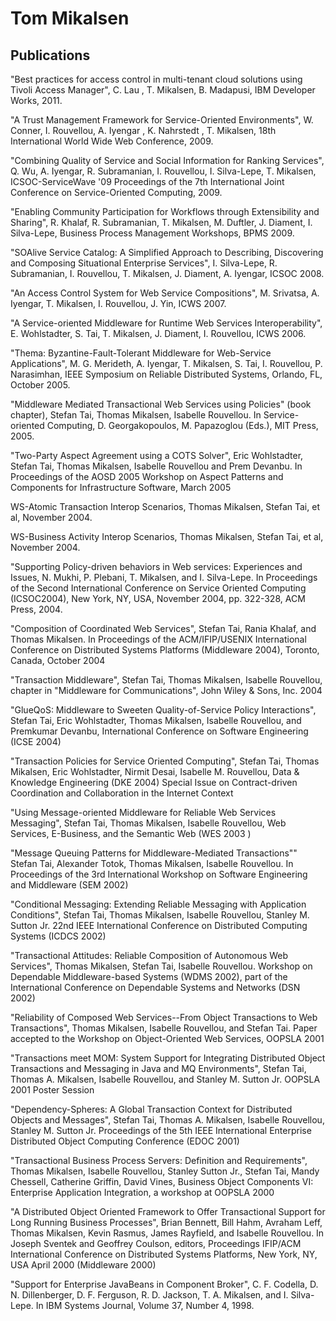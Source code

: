 <!--
Copyright (c) 2024 Thomas Mikalsen. Subject to the MIT License 
-->
Tom Mikalsen
============

Publications
------------
"Best practices for access control in multi-tenant cloud solutions using Tivoli Access Manager", C. Lau , T. Mikalsen, B. Madapusi, IBM Developer Works, 2011.

"A Trust Management Framework for Service-Oriented Environments", W. Conner, I. Rouvellou, A. Iyengar , K. Nahrstedt , T. Mikalsen, 18th International World Wide Web Conference, 2009.

"Combining Quality of Service and Social Information for Ranking Services", Q. Wu, A. Iyengar, R. Subramanian, I. Rouvellou, I. Silva-Lepe, T. Mikalsen, ICSOC-ServiceWave '09 Proceedings of the 7th International Joint Conference on Service-Oriented Computing, 2009.

"Enabling Community Participation for Workflows through Extensibility and Sharing", R. Khalaf, R. Subramanian, T. Mikalsen, M. Duftler, J. Diament, I. Silva-Lepe, Business Process Management Workshops, BPMS 2009.

"SOAlive Service Catalog: A Simplified Approach to Describing, Discovering and Composing Situational Enterprise Services", I. Silva-Lepe, R. Subramanian, I. Rouvellou, T. Mikalsen, J. Diament, A. Iyengar, ICSOC 2008.

"An Access Control System for Web Service Compositions", M. Srivatsa, A. Iyengar, T. Mikalsen, I. Rouvellou, J. Yin, ICWS 2007.

"A Service-oriented Middleware for Runtime Web Services Interoperability", E. Wohlstadter, S. Tai, T. Mikalsen, J. Diament, I. Rouvellou, ICWS 2006.

"Thema: Byzantine-Fault-Tolerant Middleware for Web-Service Applications", M. G. Merideth, A. Iyengar, T. Mikalsen, S. Tai, I. Rouvellou, P. Narasimhan, IEEE Symposium on Reliable Distributed Systems, Orlando, FL, October 2005.

"Middleware Mediated Transactional Web Services using Policies" (book chapter), Stefan Tai, Thomas Mikalsen, Isabelle Rouvellou. In Service-oriented Computing, D. Georgakopoulos, M. Papazoglou (Eds.), MIT Press, 2005.

"Two-Party Aspect Agreement using a COTS Solver", Eric Wohlstadter, Stefan Tai, Thomas Mikalsen, Isabelle Rouvellou and Prem Devanbu. In Proceedings of the AOSD 2005 Workshop on Aspect Patterns and Components for Infrastructure Software, March 2005

WS-Atomic Transaction Interop Scenarios, Thomas Mikalsen, Stefan Tai, et al, November 2004. 

WS-Business Activity Interop Scenarios, Thomas Mikalsen, Stefan Tai, et al, November 2004.

"Supporting Policy-driven behaviors in Web services: Experiences and Issues, N. Mukhi, P. Plebani, T. Mikalsen, and I. Silva-Lepe. In Proceedings of the Second International Conference on Service Oriented Computing (ICSOC2004), New York, NY, USA, November 2004, pp. 322-328, ACM Press, 2004.

"Composition of Coordinated Web Services", Stefan Tai, Rania Khalaf, and Thomas Mikalsen. In Proceedings of the ACM/IFIP/USENIX International Conference on Distributed Systems Platforms (Middleware 2004), Toronto, Canada, October 2004

"Transaction Middleware", Stefan Tai, Thomas Mikalsen, Isabelle Rouvellou, chapter in "Middleware for Communications", John Wiley & Sons, Inc. 2004 

"GlueQoS: Middleware to Sweeten Quality-of-Service Policy Interactions", Stefan Tai, Eric Wohlstadter, Thomas Mikalsen, Isabelle Rouvellou, and Premkumar Devanbu,  International Conference on Software Engineering (ICSE 2004) 

"Transaction Policies for Service Oriented Computing", Stefan Tai, Thomas Mikalsen, Eric Wohlstadter, Nirmit Desai, Isabelle M. Rouvellou, Data & Knowledge Engineering (DKE 2004) Special Issue on Contract-driven Coordination and Collaboration in the Internet Context

"Using Message-oriented Middleware for Reliable Web Services Messaging", Stefan Tai, Thomas Mikalsen, Isabelle Rouvellou, Web Services, E-Business, and the Semantic Web (WES 2003 )

"Message Queuing Patterns for Middleware-Mediated Transactions"" Stefan Tai, Alexander Totok, Thomas Mikalsen, Isabelle Rouvellou. In Proceedings of the 3rd International Workshop on Software Engineering and Middleware (SEM 2002)

"Conditional Messaging: Extending Reliable Messaging with Application Conditions", Stefan Tai, Thomas Mikalsen, Isabelle Rouvellou, Stanley M. Sutton Jr. 22nd IEEE International Conference on Distributed Computing Systems (ICDCS 2002)

"Transactional Attitudes: Reliable Composition of Autonomous Web Services", Thomas Mikalsen, Stefan Tai, Isabelle Rouvellou. Workshop on Dependable Middleware-based Systems (WDMS 2002), part of the International Conference on Dependable Systems and Networks (DSN 2002)

"Reliability of Composed Web Services--From Object Transactions to Web Transactions", Thomas Mikalsen, Isabelle Rouvellou, and Stefan Tai. Paper accepted to the Workshop on Object-Oriented Web Services, OOPSLA 2001

"Transactions meet MOM: System Support for Integrating Distributed Object Transactions and Messaging in Java and MQ Environments", Stefan Tai, Thomas A. Mikalsen, Isabelle Rouvellou, and Stanley M. Sutton Jr. OOPSLA 2001 Poster Session

"Dependency-Spheres: A Global Transaction Context for Distributed Objects and Messages", Stefan Tai, Thomas A. Mikalsen, Isabelle Rouvellou, Stanley M. Sutton Jr. Proceedings of the 5th IEEE International Enterprise Distributed Object Computing Conference (EDOC 2001)

"Transactional Business Process Servers: Definition and Requirements", Thomas Mikalsen, Isabelle Rouvellou, Stanley Sutton Jr., Stefan Tai, Mandy Chessell, Catherine Griffin, David Vines, Business Object Components VI: Enterprise Application Integration, a workshop at OOPSLA 2000

"A Distributed Object Oriented Framework to Offer Transactional Support for Long Running Business Processes", Brian Bennett, Bill Hahm, Avraham Leff, Thomas Mikalsen, Kevin Rasmus, James Rayfield, and Isabelle Rouvellou. In Joseph Sventek and Geoffrey Coulson, editors, Proceedings IFIP/ACM International Conference on Distributed Systems Platforms, New York, NY, USA April 2000 (Middleware 2000)

"Support for Enterprise JavaBeans in Component Broker", C. F. Codella, D. N. Dillenberger, D. F. Ferguson, R. D. Jackson, T. A. Mikalsen, and I. Silva-Lepe. In IBM Systems Journal, Volume 37, Number 4, 1998. 
